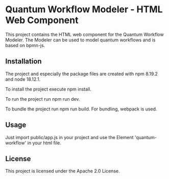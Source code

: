 # Quantum Workflow Modeler - HTML Web Component
This project contains the HTML web component for the Quantum Workflow Modeler. The Modeler 
can be used to model quantum workflows and is based on bpmn-js.

## Installation
The project and especially the package files are created with npm 8.19.2
and node 18.12.1.

To install the project execute npm install.

To run the project run npm run dev.

To bundle the project run npm run build. For bundling, webpack is used.

## Usage
Just import public/app.js in your project and use the Element 'quantum-workflow' in your html file.

## License
This project is licensed under the Apache 2.0 License.